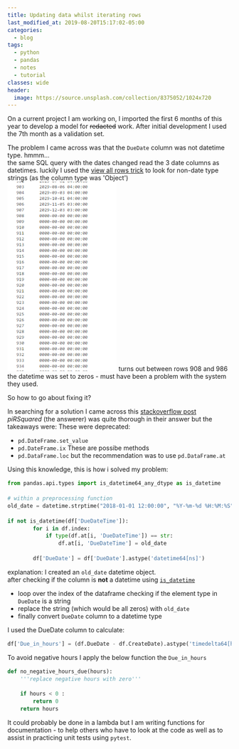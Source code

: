 ```yaml
---
title: Updating data whilst iterating rows
last_modified_at: 2019-08-20T15:17:02-05:00
categories:
  - blog
tags:
  - python
  - pandas
  - notes
  - tutorial
classes: wide
header:
  image: https://source.unsplash.com/collection/8375052/1024x720
---
```

On a current project I am working on, I imported the first 6 months of this year
to develop a model for ~~redacted~~ work.
After initial development I used the 7th month as a validation set.

The problem I came across was that the `DueDate` column was not datetime type.
hmmm... <br>
the same SQL query with the dates changed read the 3 date columns as datetimes.
luckily I used the [view all rows trick](_posts/2019-08-16-see-all-the-rows-in-pandas.md) to look for non-date type strings (as the column type was 'Object')
!['found the culprit'](assets/images/datecolzeros.PNG)
turns out between rows 908 and 986 the datetime was set to zeros - must have been a problem with the system they used.

So how to go about fixing it?

In searching for a solution I came across this [stackoverflow post](https://stackoverflow.com/a/48951427) <br>
_piRSquared_ (the answerer) was quite thorough in their answer but the takeaways were:
These were deprecated:
- `pd.DateFrame.set_value`
- `pd.DateFrame.ix`
These are possibe methods
- `pd.DataFrame.loc`
but the recommendation was to use `pd.DataFrame.at`

Using this knowledge, this is how i solved my problem:
```python
from pandas.api.types import is_datetime64_any_dtype as is_datetime

# within a preprocessing function
old_date = datetime.strptime("2018-01-01 12:00:00", "%Y-%m-%d %H:%M:%S")

if not is_datetime(df['DueDateTime']):
        for i in df.index:
            if type(df.at[i, 'DueDateTime']) == str:
                df.at[i, 'DueDateTime'] = old_date

        df['DueDate'] = df['DueDate'].astype('datetime64[ns]')
```
explanation:
I created an `old_date` datetime object. <br>
after checking if the column is __not__ a datetime using [`is_datetime`](https://pandas.pydata.org/pandas-docs/stable/reference/api/pandas.api.types.is_datetime64_any_dtype.html)

- loop over the index of the dataframe checking if the element type in `DueDate` is a string
- replace the string (which would be all zeros) with `old_date`
- finally convert `DueDate` column to a datetime type

I used the DueDate column to calculate:
```python
df['Due_in_hours'] = (df.DueDate - df.CreateDate).astype('timedelta64[h]')
```
To avoid negative hours I apply the below function the `Due_in_hours`
```python
def no_negative_hours_due(hours):
    '''replace negative hours with zero'''

    if hours < 0 :
        return 0
    return hours
```
It could probably be done in a lambda but I am writing functions for documentation - to help others who have to look at the code
as well as to assist in practicing unit tests using `pytest`. 
